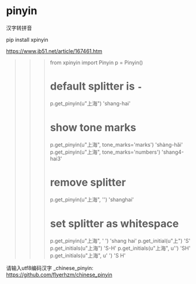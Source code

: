# pinyin
汉字转拼音

pip install xpinyin

https://www.jb51.net/article/167461.htm

 >>> from xpinyin import Pinyin
 >>> p = Pinyin()
 >>> # default splitter is `-`
 >>> p.get_pinyin(u"上海")
 'shang-hai'
 >>> # show tone marks
 >>> p.get_pinyin(u"上海", tone_marks='marks')
 'shàng-hǎi'
 >>> p.get_pinyin(u"上海", tone_marks='numbers')
 >>> 'shang4-hai3'
 >>> # remove splitter
 >>> p.get_pinyin(u"上海", '')
 'shanghai'
 >>> # set splitter as whitespace
 >>> p.get_pinyin(u"上海", ' ')
 'shang hai'
 >>> p.get_initial(u"上")
 'S'
 >>> p.get_initials(u"上海")
 'S-H'
 >>> p.get_initials(u"上海", u'')
 'SH'
 >>> p.get_initials(u"上海", u' ')
 'S H'
 
 请输入utf8编码汉字
 _chinese\_pinyin: https://github.com/flyerhzm/chinese_pinyin
